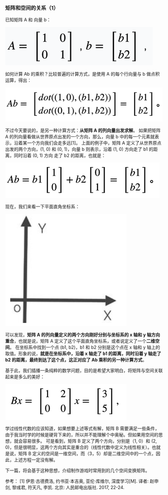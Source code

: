 ### 矩阵和空间的关系（1）

已知矩阵 A 和 向量 b：

![alt text](https://raw.githubusercontent.com/satoxi/satoxi.github.io/master/matrix/matrix_1.png "Fig.1")

如何计算 Ab 的乘积？比较普遍的计算方式，是使用 A 的每个行向量与 b 做点积运算，得出：

![alt text](https://raw.githubusercontent.com/satoxi/satoxi.github.io/master/matrix/matrix_2.png "Fig.2")

不过今天要说的，是另一种计算方式：**从矩阵 A 的列向量出发求解**。
如果把矩阵 A 的列向量看做从世界原点出发的一个方向，那么，向量 b 中的每一个元素就表示，沿着某一个方向我们会走多远[1]。
上面的例子中，矩阵 A 定义了从世界原点出发的两个方向，(1, 0) 和 (0, 1)，向量 b 则表示，沿着 (1, 0) 方向走了 b1 的距离，同时沿着 (0, 1) 方向 走了 b2 的距离，也就是：

![alt text](https://raw.githubusercontent.com/satoxi/satoxi.github.io/master/matrix/matrix_3.png "Fig.3")

现在，我们来看一下平面直角坐标系：

![alt text](https://raw.githubusercontent.com/satoxi/satoxi.github.io/master/matrix/matrix_4.png "Fig.4")

可以发现，**矩阵 A 的列向量定义的两个方向刚好分别与坐标系的 x 轴和 y 轴方向重合**，也就是说，矩阵 A 定义了这个平面直角坐标系，或者说定义了一个**二维空间**。
在坐标系中找到一个点 (b1, b2)，b1 和 b2 分别是这个点在 x 轴和 y 轴上的取值。形象的说，**就是在坐标系中，沿着 x 轴走了 b1 的距离，同时沿着 y 轴走了 b2 的距离，最终到达了这个点，这正对应了 Ab 乘积的另一种计算方式**。

基于此，我们插播一条纯粹的数学问题，目的是希望大家明白，将矩阵与空间关联起来是多么的美好：

![alt text](https://raw.githubusercontent.com/satoxi/satoxi.github.io/master/matrix/matrix_5.png "Fig.5")

学过线性代数的应该知道，如果想要上述等式有解，矩阵 B 需要满足一些条件，由于我当时学的时候是硬背下来的，所以并不能理解个中奥秘。但如果用空间的思想，就会容易很多。
可是看到，矩阵 B 定义了两个方向，分别是（1, 0）和 (2, 0)，但是很明显，这两个方向其实是重合的（线性代数中定义为线性相关）。也就是说，矩阵 B 定义的空间是一维空间，而（3，5）却是二维空间中的一个点，因此，上述方程一定没有解。

下一篇，将会基于这种思想，介绍制作游戏时常用到的几个空间变换矩阵。

参考：
[1]  伊恩·古德费洛, 约书亚·本吉奥, 亚伦·库维尔, 深度学习[M]. 译者: 赵申剑, 黎彧君, 符天凡, 李凯. 北京: 人民邮电出版社.  2017, 22-24.
